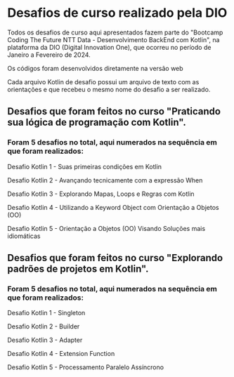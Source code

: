 # Desafios de curso realizado pela DIO

Todos os desafios de curso aqui apresentados fazem parte do "Bootcamp Coding The Future NTT Data - Desenvolvimento BackEnd com Kotlin", na plataforma da DIO (Digital Innovation One), que ocorreu no período de Janeiro a Fevereiro de 2024.

Os códigos foram desenvolvidos diretamente na versão web

Cada arquivo Kotlin de desafio possui um arquivo de texto com as orientações e que recebeu o mesmo nome do desafio a ser realizado.


## Desafios que foram feitos no curso "Praticando sua lógica de programação com Kotlin". 

### Foram 5 desafios no total, aqui numerados na sequência em que foram realizados: 

Desafio Kotlin 1 - Suas primeiras condições em Kotlin

Desafio Kotlin 2 - Avançando tecnicamente com a expressão When

Desafio Kotlin 3 - Explorando Mapas, Loops e Regras com Kotlin

Desafio Kotlin 4 - Utilizando a Keyword Object com Orientação a Objetos (OO)

Desafio Kotlin 5 - Orientação a Objetos (OO) Visando Soluções mais idiomáticas



## Desafios que foram feitos no curso "Explorando padrões de projetos em Kotlin". 

### Foram 5 desafios no total, aqui numerados na sequência em que foram realizados:


Desafio Kotlin 1 - Singleton

Desafio Kotlin 2 - Builder

Desafio Kotlin 3 - Adapter

Desafio Kotlin 4 - Extension Function

Desafio Kotlin 5 - Processamento Paralelo Assíncrono

